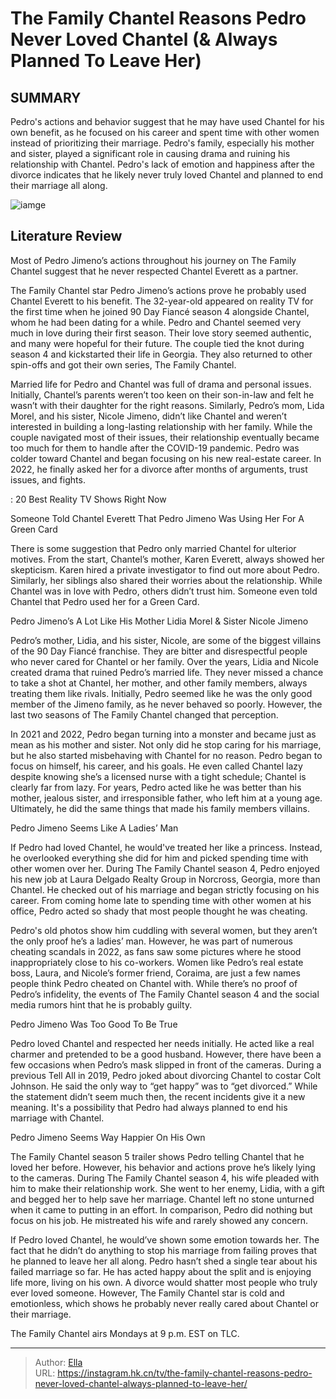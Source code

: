 # The Family Chantel Reasons Pedro Never Loved Chantel (&amp; Always Planned To Leave Her)


## SUMMARY 



  Pedro&#39;s actions and behavior suggest that he may have used Chantel for his own benefit, as he focused on his career and spent time with other women instead of prioritizing their marriage.   Pedro&#39;s family, especially his mother and sister, played a significant role in causing drama and ruining his relationship with Chantel.   Pedro&#39;s lack of emotion and happiness after the divorce indicates that he likely never truly loved Chantel and planned to end their marriage all along.  

![iamge](https://static1.srcdn.com/wordpress/wp-content/uploads/2023/11/the-family-chantel_-reasons-pedro-never-loved-chantel-always-planned-to-leave-her.jpg)

## Literature Review
Most of Pedro Jimeno’s actions throughout his journey on The Family Chantel suggest that he never respected Chantel Everett as a partner.




The Family Chantel star Pedro Jimeno’s actions prove he probably used Chantel Everett to his benefit. The 32-year-old appeared on reality TV for the first time when he joined 90 Day Fiancé season 4 alongside Chantel, whom he had been dating for a while. Pedro and Chantel seemed very much in love during their first season. Their love story seemed authentic, and many were hopeful for their future. The couple tied the knot during season 4 and kickstarted their life in Georgia. They also returned to other spin-offs and got their own series, The Family Chantel.




Married life for Pedro and Chantel was full of drama and personal issues. Initially, Chantel’s parents weren’t too keen on their son-in-law and felt he wasn’t with their daughter for the right reasons. Similarly, Pedro’s mom, Lida Morel, and his sister, Nicole Jimeno, didn’t like Chantel and weren’t interested in building a long-lasting relationship with her family. While the couple navigated most of their issues, their relationship eventually became too much for them to handle after the COVID-19 pandemic. Pedro was colder toward Chantel and began focusing on his new real-estate career. In 2022, he finally asked her for a divorce after months of arguments, trust issues, and fights.

 : 20 Best Reality TV Shows Right Now


 Someone Told Chantel Everett That Pedro Jimeno Was Using Her For A Green Card 
         




There is some suggestion that Pedro only married Chantel for ulterior motives. From the start, Chantel’s mother, Karen Everett, always showed her skepticism. Karen hired a private investigator to find out more about Pedro. Similarly, her siblings also shared their worries about the relationship. While Chantel was in love with Pedro, others didn’t trust him. Someone even told Chantel that Pedro used her for a Green Card.



 Pedro Jimeno’s A Lot Like His Mother Lidia Morel &amp; Sister Nicole Jimeno 
         

Pedro’s mother, Lidia, and his sister, Nicole, are some of the biggest villains of the 90 Day Fiancé franchise. They are bitter and disrespectful people who never cared for Chantel or her family. Over the years, Lidia and Nicole created drama that ruined Pedro’s married life. They never missed a chance to take a shot at Chantel, her mother, and other family members, always treating them like rivals. Initially, Pedro seemed like he was the only good member of the Jimeno family, as he never behaved so poorly. However, the last two seasons of The Family Chantel changed that perception.




In 2021 and 2022, Pedro began turning into a monster and became just as mean as his mother and sister. Not only did he stop caring for his marriage, but he also started misbehaving with Chantel for no reason. Pedro began to focus on himself, his career, and his goals. He even called Chantel lazy despite knowing she’s a licensed nurse with a tight schedule; Chantel is clearly far from lazy. For years, Pedro acted like he was better than his mother, jealous sister, and irresponsible father, who left him at a young age. Ultimately, he did the same things that made his family members villains.



 Pedro Jimeno Seems Like A Ladies’ Man 

 

If Pedro had loved Chantel, he would&#39;ve treated her like a princess. Instead, he overlooked everything she did for him and picked spending time with other women over her. During The Family Chantel season 4, Pedro enjoyed his new job at Laura Delgado Realty Group in Norcross, Georgia, more than Chantel. He checked out of his marriage and began strictly focusing on his career. From coming home late to spending time with other women at his office, Pedro acted so shady that most people thought he was cheating.




Pedro&#39;s old photos show him cuddling with several women, but they aren’t the only proof he’s a ladies’ man. However, he was part of numerous cheating scandals in 2022, as fans saw some pictures where he stood inappropriately close to his co-workers. Women like Pedro’s real estate boss, Laura, and Nicole’s former friend, Coraima, are just a few names people think Pedro cheated on Chantel with. While there’s no proof of Pedro’s infidelity, the events of The Family Chantel season 4 and the social media rumors hint that he is probably guilty.



 Pedro Jimeno Was Too Good To Be True 
         

Pedro loved Chantel and respected her needs initially. He acted like a real charmer and pretended to be a good husband. However, there have been a few occasions when Pedro’s mask slipped in front of the cameras. During a previous Tell All in 2019, Pedro joked about divorcing Chantel to costar Colt Johnson. He said the only way to “get happy” was to “get divorced.” While the statement didn’t seem much then, the recent incidents give it a new meaning. It&#39;s a possibility that Pedro had always planned to end his marriage with Chantel.






 Pedro Jimeno Seems Way Happier On His Own 
          

The Family Chantel season 5 trailer shows Pedro telling Chantel that he loved her before. However, his behavior and actions prove he’s likely lying to the cameras. During The Family Chantel season 4, his wife pleaded with him to make their relationship work. She went to her enemy, Lidia, with a gift and begged her to help save her marriage. Chantel left no stone unturned when it came to putting in an effort. In comparison, Pedro did nothing but focus on his job. He mistreated his wife and rarely showed any concern.

If Pedro loved Chantel, he would’ve shown some emotion towards her. The fact that he didn’t do anything to stop his marriage from failing proves that he planned to leave her all along. Pedro hasn’t shed a single tear about his failed marriage so far. He has acted happy about the split and is enjoying life more, living on his own. A divorce would shatter most people who truly ever loved someone. However, The Family Chantel star is cold and emotionless, which shows he probably never really cared about Chantel or their marriage.






The Family Chantel airs Mondays at 9 p.m. EST on TLC.





---

> Author: [Ella](https://instagram.hk.cn/)  
> URL: https://instagram.hk.cn/tv/the-family-chantel-reasons-pedro-never-loved-chantel-always-planned-to-leave-her/  

